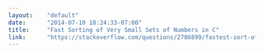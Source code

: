 ```yaml
---
layout:    "default"
date:      "2014-07-10 18:24:33-07:00"
title:     "Fast Sorting of Very Small Sets of Numbers in C"
link:      "https://stackoverflow.com/questions/2786899/fastest-sort-of-fixed-length-6-int-array"
---
```

